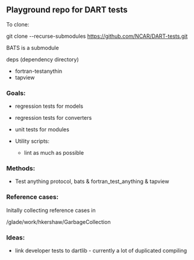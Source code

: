 ## Playground repo for DART tests


To clone:

git clone --recurse-submodules https://github.com/NCAR/DART-tests.git

BATS is a submodule

deps (dependency directory) 
 - fortran-testanythin
 - tapview

### Goals:
* regression tests for models
* regression tests for converters
* unit tests for modules

* Utility scripts:
  - lint as much as possible

### Methods:
* Test anything protocol, bats & fortran\_test\_anything & tapview

### Reference cases:

Initally collecting reference cases in

/glade/work/hkershaw/GarbageCollection


### Ideas: 
* link developer tests to dartlib - currently a lot of duplicated compiling

